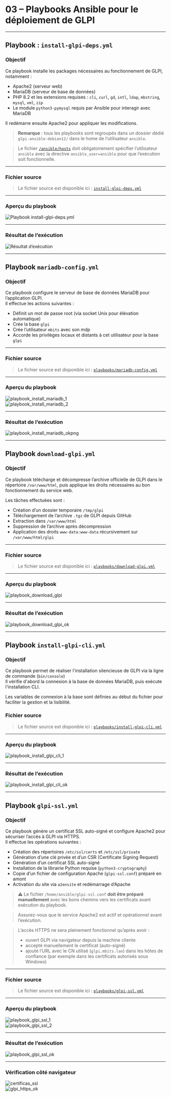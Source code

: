 # 03 – Playbooks Ansible pour le déploiement de GLPI

---

## Playbook : `install-glpi-deps.yml`

### Objectif

Ce playbook installe les packages nécessaires au fonctionnement de GLPI, notamment :
- Apache2 (serveur web)
- MariaDB (serveur de base de données)
- PHP 8.2 et les extensions requises : `cli`, `curl`, `gd`, `intl`, `ldap`, `mbstring`, `mysql`, `xml`, `zip`
- Le module `python3-pymysql` requis par Ansible pour interagir avec MariaDB

Il redémarre ensuite Apache2 pour appliquer les modifications.

> **Remarque** : tous les playbooks sont regroupés dans un dossier dédié `glpi-ansible-debian12/` dans le home de l’utilisateur `ansible`.

> Le fichier [`/ansible/hosts`](../inventory/hosts) doit obligatoirement spécifier l’utilisateur `ansible` avec la directive `ansible_user=ansible` pour que l’exécution soit fonctionnelle.

---

### Fichier source

> Le fichier source est disponible ici : [`install-glpi-deps.yml`](../playbooks/install-glpi-deps.yml)

---

### Aperçu du playbook

![Playbook install-glpi-deps.yml](/captures/playbook_install_glpi.png)

---

### Résultat de l’exécution

![Résultat d’exécution](/captures/playbook_install_glpi_ok.png)

---

##  Playbook `mariadb-config.yml`  

### Objectif

Ce playbook configure le serveur de base de données MariaDB pour l’application GLPI.  
Il effectue les actions suivantes :

- Définit un mot de passe root (via socket Unix pour élévation automatique)
- Crée la base `glpi`
- Crée l’utilisateur `mbits` avec son mdp
- Accorde les privilèges locaux et distants à cet utilisateur pour la base `glpi`

---

### Fichier source

> Le fichier source est disponible ici : [`playbooks/mariadb-config.yml`](../playbooks/mariadb-config.yml)

---

### Aperçu du playbook

![playbook_install_mariadb_1](/captures/playbook_install_mariadb_1.png)  
![playbook_install_mariadb_2](/captures/playbook_install_mariadb_2.png)

---

### Résultat de l’exécution

![playbook_install_mariadb_okpng](/captures/playbook_install_mariadb_okpng.png)

---

## Playbook `download-glpi.yml`

### Objectif

Ce playbook télécharge et décompresse l’archive officielle de GLPI dans le répertoire `/var/www/html`, puis applique les droits nécessaires au bon fonctionnement du service web.

Les tâches effectuées sont :

- Création d’un dossier temporaire `/tmp/glpi`
- Téléchargement de l’archive `.tgz` de GLPI depuis GitHub
- Extraction dans `/var/www/html`
- Suppression de l’archive après décompression
- Application des droits `www-data:www-data` récursivement sur `/var/www/html/glpi`

---

### Fichier source

> Le fichier source est disponible ici : [`playbooks/download-glpi.yml`](../playbooks/download-glpi.yml)

---

### Aperçu du playbook

![playbook_download_glpi](/captures/playbook_download_glpi.png)

---

### Résultat de l’exécution

![playbook_download_glpi_ok](/captures/playbook_download_glpi_ok.png)

---

## Playbook `install-glpi-cli.yml`

### Objectif

Ce playbook permet de réaliser l'installation silencieuse de GLPI via la ligne de commande (`bin/console`)  
Il vérifie d'abord la connexion à la base de données MariaDB, puis exécute l'installation CLI.

Les variables de connexion à la base sont définies au début du fichier pour faciliter la gestion et la lisibilité.

### Fichier source

> Le fichier source est disponible ici : [`playbooks/install-glpi-cli.yml`](../playbooks/install-glpi-cli.yml)

---

### Aperçu du playbook

![playbook_install_glpi_cli_1](/captures/playbook_install_glpi_cli_all.png)  

---

### Résultat de l’exécution

![playbook_install_glpi_cli_ok](/captures/playbook_install_glpi_cli_ok.png)

---

## Playbook `glpi-ssl.yml`

### Objectif

Ce playbook génère un certificat SSL auto-signé et configure Apache2 pour sécuriser l’accès à GLPI via HTTPS.  
Il effectue les opérations suivantes :

- Création des répertoires `/etc/ssl/certs` et `/etc/ssl/private`
- Génération d’une clé privée et d’un CSR (Certificate Signing Request)
- Génération d’un certificat SSL auto-signé
- Installation de la librairie Python requise (`python3-cryptography`)
- Copie d’un fichier de configuration Apache (`glpi-ssl.conf`) préparé en amont
- Activation du site via `a2ensite` et redémarrage d’Apache

> ⚠️ Le fichier `/home/ansible/glpi-ssl.conf` **doit être préparé manuellement** avec les bons chemins vers les certificats avant exécution du playbook.

>  Assurez-vous que le service Apache2 est actif et opérationnel avant l’exécution.

> L’accès HTTPS ne sera pleinement fonctionnel qu’après avoir :
> - ouvert GLPI via navigateur depuis la machine cliente
> - accepté manuellement le certificat (auto-signé)
> - ajouté l’URL avec le CN utilisé (`glpi.mbits.lan`) dans les hôtes de confiance (par exemple dans les certificats autorisés sous Windows)

---

### Fichier source

> Le fichier source est disponible ici : [`playbooks/glpi-ssl.yml`](../playbooks/glpi-ssl.yml)

---

### Aperçu du playbook

![playbook_glpi_ssl_1](/captures/playbook_glpi_ssl_1.png)  
![playbook_glpi_ssl_2](/captures/playbook_glpi_ssl_2.png)

---

### Résultat de l’exécution

![playbook_glpi_ssl_ok](/captures/playbook_glpi_ssl_ok.png)

---

### Vérification côté navigateur

![certificas_ssl](/captures/certificas_ssl.png)  
![glpi_https_ok](/captures/glpi_https_ok.png)


